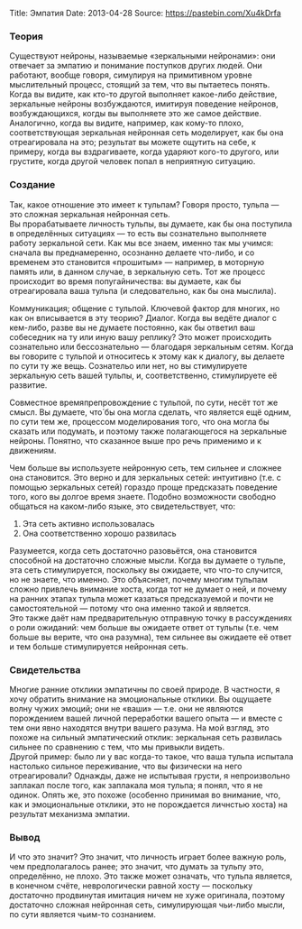 Title: Эмпатия
Date: 2013-04-28
Source: https://pastebin.com/Xu4kDrfa

### Теория

Существуют нейроны, называемые «зеркальными нейронами»: они отвечает за эмпатию и понимание поступков других людей. Они работают, вообще говоря, симулируя на примитивном уровне мыслительный процесс, стоящий за тем, что вы пытаетесь понять. Когда вы видите, как кто-то другой выполняет какое-либо действие, зеркальные нейроны возбуждаются, имитируя поведение нейронов, возбуждающихся, когды вы выполняете это же самое действие. Аналогично, когда вы видите, например, как кому-то плохо, соответствующая зеркальная нейронная сеть моделирует, как бы она отреагировала на это; результат вы можете ощутить на себе, к примеру, когда вы вздрагиваете, когда ударяют кого-то другого, или грустите, когда другой человек попал в неприятную ситуацию.

### Создание

Так, какое отношение это имеет к тульпам? Говоря просто, тульпа — это сложная зеркальная нейронная сеть.  
Вы прорабатываете личность тульпы, вы думаете, как бы она поступила в определённых ситуациях — то есть вы сознательно выполняете работу зеркальной сети. Как мы все знаем, именно так мы учимся: сначала вы преднамеренно, осознанно делаете что-либо, и со временем это становится «прошитым» — например, в моторную память или, в данном случае, в зеркальную сеть. Тот же процесс происходит во время попугайничества: вы думаете, как бы отреагировала ваша тульпа (и следовательно, как бы она мыслила).

Коммуникация; общение с тульпой. Ключевой фактор для многих, но как он вписывается в эту теорию? Диалог. Когда вы ведёте диалог с кем-либо, разве вы не думаете постоянно, как бы ответил ваш собеседник на ту или иную вашу реплику? Это может происходить сознательно или бессознательно — благодаря зеркальным сетям. Когда вы говорите с тульпой и относитесь к этому как к диалогу, вы делаете по сути ту же вещь. Сознательо или нет, но вы стимулируете зеркальную сеть вашей тульпы, и, соответственно, стимулируете её развитие.

Совместное времяпрепровождение с тульпой, по сути, несёт тот же смысл. Вы думаете, что́ бы она могла сделать, что является ещё одним, по сути тем же, процессом моделирования того, что она могла бы сказать или подумать, и поэтому также полагающегося на зеркальные нейроны. Понятно, что сказанное выше про речь применимо и к движениям.

Чем больше вы используете нейронную сеть, тем сильнее и сложнее она становится. Это верно и для зеркальных сетей: интуитивно (т.е. с помощью зеркальных сетей) гораздо проще предсказать поведение того, кого вы долгое время знаете. Подобно возможности свободно общаться на каком-либо языке, это свидетельствует, что:

1.  Эта сеть активно использовалась
2.  Она соответственно хорошо развилась

Разумеется, когда сеть достаточно разовьётся, она становится способной на достаточно сложные мысли. Когда вы думаете о тульпе, эта сеть стимулируется, поскольку вы ожидаете, что что-то случится, но не знаете, что именно. Это объясняет, почему многим тульпам сложно привлечь внимание хоста, когда тот не думает о ней, и почему на ранних этапах тульпа может казаться предсказуемой и почти не самостоятельной — потому что она именно такой и является.  
Это также даёт нам предварительную отправную точку в рассуждениях о роли ожиданий: чем больше вы ожидаете ответ от тульпы (т.е. чем больше вы верите, что она разумна), тем сильнее вы ожидаете её ответ и тем больше стимулируется нейронная сеть.

### Свидетельства

Многие ранние отклики эмпатичны по своей природе. В частности, я хочу обратить внимание на эмоциональные отклики. Вы ощущаете волну чужих эмоций; они не «ваши» — т.е. они не являются порождением вашей личной переработки вашего опыта — и вместе с тем они явно находятся внутри вашего разума. На мой взгляд, это похоже на сильный эмпатический отклик: зеркальная сеть развилась сильнее по сравнению с тем, что мы привыкли видеть.  
Другой пример: было ли у вас когда-то такое, что ваша тульпа испытала настолько сильное переживание, что вы физически на него отреагировали? Однажды, даже не испытывая грусти, я непроизвольно заплакал после того, как заплакала моя тульпа; я понял, что я не одинок. Опять же, это похоже (особенно принимая во внимание, что, как и эмоциональные отклики, это не порождается личнстью хоста) на результат механизма эмпатии.

### Вывод

И что это значит? Это значит, что личность играет более важную роль, чем предполагалось ранее; это значит, что думать за тульпу это, определённо, не плохо. Это также может означать, что тульпа является, в конечном счёте, неврологически равной хосту — поскольку достаточно продвинутая имитация ничем не хуже оригинала, поэтому достаточно сложная нейронная сеть, симулирующая чьи-либо мысли, по сути является чьим-то сознанием.